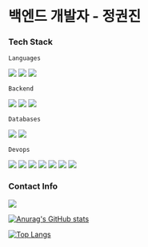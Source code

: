 # 백엔드 개발자 - 정권진

### Tech Stack
  
`Languages`  
  
<img src="https://img.shields.io/badge/Javascript-F7DF1E?style=flat-square&logo=Javascript&logoColor=white"/> <img src="https://img.shields.io/badge/Typescript-3178C6?style=flat-square&logo=Typescript&logoColor=white"/> <img src="https://img.shields.io/badge/Golang-00ADD8?style=flat-square&logo=Go&logoColor=white"/>    
  
`Backend`  
  
<img src="https://img.shields.io/badge/Node.js-339933?style=flat-square&logo=Node.js&logoColor=white"/> <img src="https://img.shields.io/badge/Express-000000?style=flat-square&logo=Express&logoColor=white"/> <img src="https://img.shields.io/badge/NestJS-E0234E?style=flat-square&logo=NestJS&logoColor=white"/>  
  
`Databases`  
  
<img src="https://img.shields.io/badge/MySQL-4479A1?style=flat-square&logo=MySQL&logoColor=white"/> <img src="https://img.shields.io/badge/MongoDB-47A248?style=flat-square&logo=MongoDB&logoColor=white"/>  
  
`Devops`  
  
<img src="https://img.shields.io/badge/AWS-important?style=flat-square&logo=Amazon AWS&logoColor=white"/> <img src="https://img.shields.io/badge/Docker-blue?style=flat-square&logo=Docker&logoColor=white"/> <img src="https://img.shields.io/badge/Terraform-blueviolet?style=flat-square&logo=Terraform&logoColor=white"/> <img src="https://img.shields.io/badge/Kubernetes-blue?style=flat-square&logo=Kubernetes&logoColor=white"/> <img src="https://img.shields.io/badge/Linux-FCC624?style=flat-square&logo=Linux&logoColor=black"/> <img src="https://img.shields.io/badge/Jenkins-D24939?style=flat-square&logo=Jenkins&logoColor=white"/> <img src="https://img.shields.io/badge/Helm-0F1689?style=flat-square&logo=Helm&logoColor=white"/>  
  
### Contact Info
<img src="https://img.shields.io/badge/qwp0905@gmail.com-EA4335?style=flat-square&logo=Gmail&logoColor=white"/>



[![Anurag's GitHub stats](https://github-readme-stats.vercel.app/api?username=qwp0905)](https://github.com/anuraghazra/github-readme-stats)

[![Top Langs](https://github-readme-stats.vercel.app/api/top-langs/?username=qwp0905)](https://github.com/anuraghazra/github-readme-stats)

